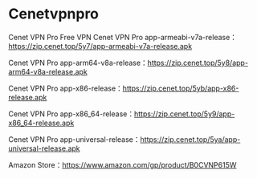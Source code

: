 # Cenetvpnpro

Cenet VPN Pro Free VPN
Cenet VPN Pro app-armeabi-v7a-release： https://zip.cenet.top/5y7/app-armeabi-v7a-release.apk

Cenet VPN Pro app-arm64-v8a-release：https://zip.cenet.top/5y8/app-arm64-v8a-release.apk

Cenet VPN Pro app-x86-release：https://zip.cenet.top/5yb/app-x86-release.apk

Cenet VPN Pro app-x86_64-release：https://zip.cenet.top/5y9/app-x86_64-release.apk

Cenet VPN Pro app-universal-release：https://zip.cenet.top/5ya/app-universal-release.apk

Amazon Store：https://www.amazon.com/gp/product/B0CVNP615W
